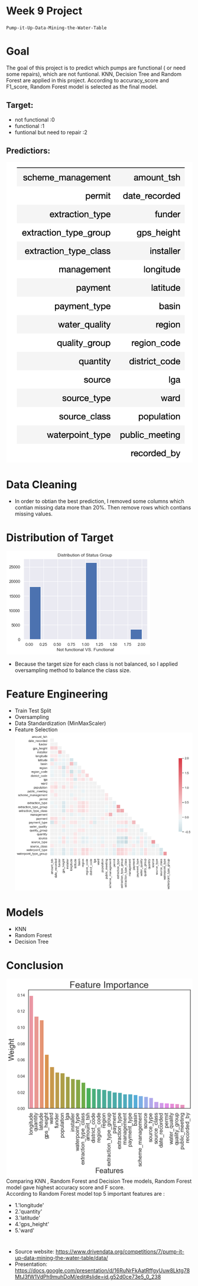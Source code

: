 # Week 9 Project  
`Pump-it-Up-Data-Mining-the-Water-Table`

# Goal
The goal of this project is to predict which pumps are functional ( or need some repairs), which are not funtional. KNN, Decision Tree and Random Forest are applied in this project. According to accuracy_score and F1_score, Random Forest model is selected as the final model. 

## Target: 
- not functional :0
- functional :1
- funtional but need to repair :2
## Predictiors:
![feature_table.png](feature_table.png)
           
# Data Cleaning  
- In order to obtian the best prediction, I removed some columns which contian missing data more than 20%. Then remove rows which contians missing values.  

# Distribution of Target
![distribution_of_target.png](distribution_of_target.png)
 - Because the target size for each class is not balanced, so I applied oversampling method to balance the class size.
# Feature Engineering
- Train Test Split
- Oversampling
- Data Standardization (MinMaxScaler)
- Feature Selection
  ![matrix.png](matrix.png)


# Models
- KNN         
- Random Forest 
- Decision Tree

# Conclusion
![feature_importance.png](feature_importance.png)
Comparing KNN , Random Forest and Decision Tree models, Random Forest model gave highest accuracy score and F score.  
According to Random Forest model top 5 important features are :
 * 1.'longitude' 
 * 2.'quantity'
 * 3.'latitude'
 * 4.'gps_height'
 * 5.'ward'
 
 
 #    
- Source website: https://www.drivendata.org/competitions/7/pump-it-up-data-mining-the-water-table/data/
- Presentation:
https://docs.google.com/presentation/d/16RuNrFkAatRffgyUuw8Lktg78MtJ3fW1VdPh9muhDoM/edit#slide=id.g52d0ce73e5_0_238
